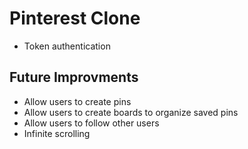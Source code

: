 # Pinterest Clone

- Token authentication

## Future Improvments

- Allow users to create pins
- Allow users to create boards to organize saved pins
- Allow users to follow other users
- Infinite scrolling
